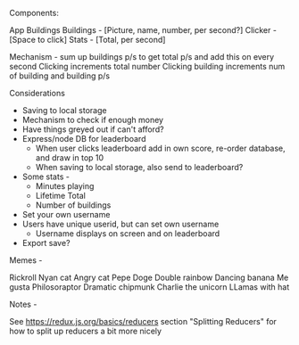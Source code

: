 Components:

App
  Buildings
    Buildings - [Picture, name, number, per second?]
  Clicker - [Space to click]
  Stats - [Total, per second]

Mechanism - sum up buildings p/s to get total p/s and add this on every second
Clicking increments total number
Clicking building increments num of building and building p/s





Considerations

- Saving to local storage
- Mechanism to check if enough money
- Have things greyed out if can't afford?
- Express/node DB for leaderboard
  - When user clicks leaderboard add in own score, re-order database, and draw in top 10
  - When saving to local storage, also send to leaderboard?
- Some stats -
  - Minutes playing
  - Lifetime Total
  - Number of buildings
- Set your own username
- Users have unique userid, but can set own username
  - Username displays on screen and on leaderboard
- Export save?


Memes -

Rickroll
Nyan cat
Angry cat
Pepe
Doge
Double rainbow
Dancing banana
Me gusta
Philosoraptor
Dramatic chipmunk
Charlie the unicorn
LLamas with hat



Notes -

See https://redux.js.org/basics/reducers section "Splitting Reducers" for how to split up reducers a bit more nicely
